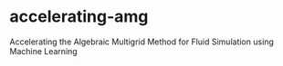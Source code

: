 # accelerating-amg
Accelerating the Algebraic Multigrid Method for Fluid Simulation using Machine Learning
